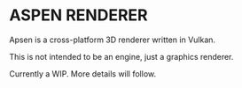 # ASPEN RENDERER

Apsen is a cross-platform 3D renderer written in Vulkan.

This is not intended to be an engine, just a graphics renderer.

Currently a WIP. More details will follow.

